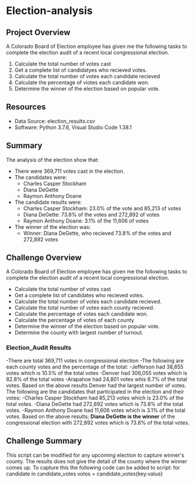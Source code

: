 # Election-analysis
## Project Overview
A Colorado Board of Election employee has given me the following tasks to complete the election audit of a recent local congressional election.

1. Calculate the total number of votes cast
2. Get a complete list of candidatyes who recieved votes.
3. Calculate the total number of votes each candidate recieved 
4. Calculate the percentage of viotes each candidate won.
5. Determine the winner of the election based on popular vote.

## Resources
- Data Source: election_results.csv
- Software: Python 3.7.6, Visual Studio Code 1.38.1
## Summary
The analysis of the election show that:
- There were 369,711 votes cast in the election.
- The candidates were:
    - Charles Casper Stockham
    - Diana DeGette
    - Raymon Anthony Doane
- The candidate results were:
    - Charles Casper Stockham: 23.0% of the vote and 85,213 of votes
    - Diana DeGette: 73.8%  of the votes and 272,892 of votes
    - Raymon Anthony Doane: 3.1% of the 11,606 of votes 
- The winner of the election was:
    - Winner: Diana DeGette, who recieved 73.8% of the votes and 272,892 votes
## Challenge Overview
A Colorado Board of Election employee has given me the following tasks to complete the election audit of a recent local congressional election.

- Calculate the total number of votes cast
- Get a complete list of candidates who recieved votes.
- Calculate the total number of votes each candidate recieved.
- Calculate the total number of votes each county recieved.
- Calculate the percentage of votes each candidate won.
- Calculate the percentage of votes of each county
- Determine the winner of the election based on popular vote.
- Determine the county with largest number of turnout.
### Election_Audit Results
-There are total 369,711 votes in congressional election
-The following are each county votes and the percentage of the total:
-Jefferson had 38,855 votes which is 10.5% of the total votes
-Denver had 306,055 votes which is 82.8% of the total votes
-Arapahoe had 24,801 votes whis 6.7% of the total votes.
Based on the above results Denver had the largest number of votes.
The following are the candidates that participated in the election and their votes:
-Charles Casper Stockham had 85,213 votes which is 23.0% of the total votes.
-Diana DeGette had 272,892 votes which is 73.8% of the total votes.
-Raymon Anthony Doane had 11,606 votes which is 3.1% of the total votes.
Based on the above results; **Diana DeGette is the winner** of the congressional election with 272,892 votes which is 73.8% of the total votes.

## Challenge Summary
This script can be modified for any upcoming election to capture winner's county. The results does not give the detail of the county where the winner comes up. To capture this the following code can be added to script:
for candidate in candidate_votes
votes = candidate_votes{key:value}


